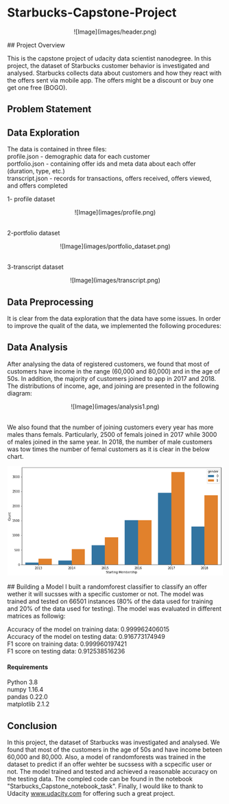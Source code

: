 # Starbucks-Capstone-Project
<p align="center">
![Image](images/header.png)
</p>
## Project Overview

This is the capstone project of udacity data scientist nanodegree. In this project, the dataset of Starbucks customer behavior is investigated and analysed. Starbucks collects data about customers and how they react with the offers sent via mobile app. The offers might be a discount or buy one get one free (BOGO).

## Problem Statement


## Data Exploration
The data is contained in three files: <br>
profile.json - demographic data for each customer <br>
portfolio.json - containing offer ids and meta data about each offer (duration, type, etc.) <br>
transcript.json - records for transactions, offers received, offers viewed, and offers completed <br>


1- profile dataset
<p align="center">
![Image](images/profile.png)
</p>
<br>
2-portfolio dataset
<p align="center">
![Image](images/portfolio_dataset.png)
</p>

<br>
3-transcript dataset
<p align="center">
![Image](images/transcript.png)
</p>

## Data Preprocessing
It is clear from the data exploration that the data have some issues. In order to improve the qualit of the data, we implemented the following procedures:
<br>

## Data Analysis
After analysing the data of registered customers, we found that most of customers have income in the range (60,000 and 80,000) and in the age of 50s. In addition, the majority of customers joined to app in 2017 and 2018. The distributions of income, age, and joining are presented in the following diagram:

<p align="center">
![Image](images/analysis1.png)
</p>
<br>
We also found that the number of joining customers every year has more males thans femals. Particularly, 2500 of femals joined in 2017 while 3000 of males joined in the same year. In 2018, the number of male customers was tow times the number of femal customers as it is clear in the below chart. 
<p align="center">

![Image](images/analysis2.png)
</p>
## Building a Model
I built a randomforest classifier to classify an offer wether it will sucsses with a specific customer or not. The model was trained and tested on 66501 instances (80% of the data used for training and 20% of the data used for testing). The model was evaluated in different matrices as followig:

Accuracy of the model on training data:  0.999962406015  <br>
Accuracy of the model on testing data:  0.916773174949
<br>
F1 score on training data:  0.999960197421   <br>
F1 score on testing data:  0.912538516236


#### Requirements
Python 3.8 <br>
numpy 1.16.4 <br>
pandas 0.22.0 <br>
matplotlib 2.1.2 <br>
## Conclusion
In this project, the dataset of Starbucks was investigated and analysed. We found that most of the customers in the age of 50s and have income beteen 60,000 and 80,000. Also, a model of randomforests was trained in the dataset to predict if an offer wehter be sucssess with a scpecific user or not. The model trained and tested and achieved a reasonable accuracy on the testing data. The compled code can be found in the notebook "Starbucks_Capstone_notebook_task". Finally, I would like to thank to Udacity www.udacity.com for offering such a great project.

